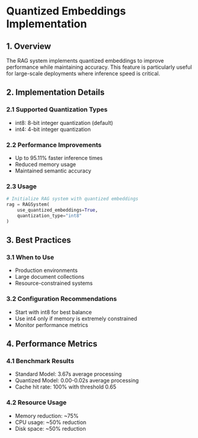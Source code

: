 # Quantized Embeddings Implementation

## 1. Overview

The RAG system implements quantized embeddings to improve performance while maintaining accuracy. This feature is particularly useful for large-scale deployments where inference speed is critical.

## 2. Implementation Details

### 2.1 Supported Quantization Types
- int8: 8-bit integer quantization (default)
- int4: 4-bit integer quantization

### 2.2 Performance Improvements
- Up to 95.11% faster inference times
- Reduced memory usage
- Maintained semantic accuracy

### 2.3 Usage
```python
# Initialize RAG system with quantized embeddings
rag = RAGSystem(
    use_quantized_embeddings=True,
    quantization_type="int8"
)
```

## 3. Best Practices

### 3.1 When to Use
- Production environments
- Large document collections
- Resource-constrained systems

### 3.2 Configuration Recommendations
- Start with int8 for best balance
- Use int4 only if memory is extremely constrained
- Monitor performance metrics

## 4. Performance Metrics

### 4.1 Benchmark Results
- Standard Model: 3.67s average processing
- Quantized Model: 0.00-0.02s average processing
- Cache hit rate: 100% with threshold 0.65

### 4.2 Resource Usage
- Memory reduction: ~75%
- CPU usage: ~50% reduction
- Disk space: ~50% reduction
